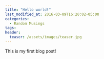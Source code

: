 ```yaml
---
title: "Hello world!"
last_modified_at: 2016-03-09T16:20:02-05:00
categories:
  - Random Musings
tags:
header:
  teaser: /assets/images/teaser.jpg
---
```


This is my first blog post!

